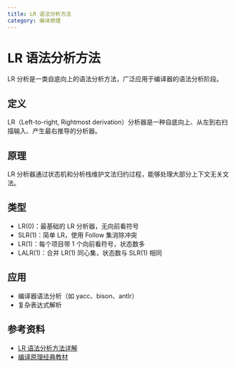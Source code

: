 ```yaml
---
title: LR 语法分析方法
category: 编译原理
---
```


# LR 语法分析方法

LR 分析是一类自底向上的语法分析方法，广泛应用于编译器的语法分析阶段。

## 定义
LR（Left-to-right, Rightmost derivation）分析器是一种自底向上、从左到右扫描输入、产生最右推导的分析器。

## 原理
LR 分析器通过状态机和分析栈维护文法归约过程，能够处理大部分上下文无关文法。

## 类型
- LR(0)：最基础的 LR 分析器，无向前看符号
- SLR(1)：简单 LR，使用 Follow 集消除冲突
- LR(1)：每个项目带 1 个向前看符号，状态数多
- LALR(1)：合并 LR(1) 同心集，状态数与 SLR(1) 相同

## 应用
- 编译器语法分析（如 yacc、bison、antlr）
- 复杂表达式解析

## 参考资料
- [LR 语法分析方法详解](https://blog.csdn.net/m0_46202073/article/details/109519696)
- [编译原理经典教材](https://book.douban.com/subject/2132920/)
